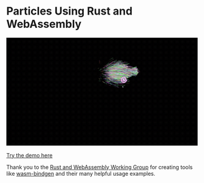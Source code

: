 # Particles Using Rust and WebAssembly
![Particles GIF](./demo.gif)

[Try the demo here](https://austinclem1.github.io)

Thank you to the [Rust and WebAssembly Working Group](https://github.com/rustwasm/team) for creating tools like [wasm-bindgen](https://github.com/rustwasm/wasm-bindgen) and their many helpful usage examples.